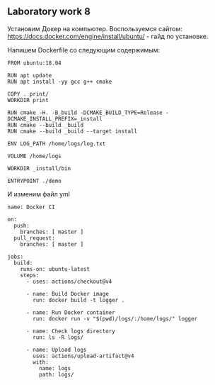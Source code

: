 ## Laboratory work 8

Установим Докер на компьютер. Воспользуемся сайтом: https://docs.docker.com/engine/install/ubuntu/ - гайд по установке. 

Напишем Dockerfile со следующим содержимым:
```
FROM ubuntu:18.04

RUN apt update
RUN apt install -yy gcc g++ cmake

COPY . print/
WORKDIR print

RUN cmake -H. -B_build -DCMAKE_BUILD_TYPE=Release -DCMAKE_INSTALL_PREFIX=_install
RUN cmake --build _build
RUN cmake --build _build --target install

ENV LOG_PATH /home/logs/log.txt

VOLUME /home/logs

WORKDIR _install/bin

ENTRYPOINT ./demo
```
И изменим файл yml
```
name: Docker CI

on:
  push:
    branches: [ master ]
  pull_request:
    branches: [ master ]

jobs:
  build:
    runs-on: ubuntu-latest
    steps:
      - uses: actions/checkout@v4
      
      - name: Build Docker image
        run: docker build -t logger .
        
      - name: Run Docker container
        run: docker run -v "$(pwd)/logs/:/home/logs/" logger

      - name: Check logs directory
        run: ls -R logs/

      - name: Upload logs
        uses: actions/upload-artifact@v4
        with:
          name: logs
          path: logs/
```
